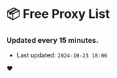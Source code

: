# :package: Free Proxy List
### Updated every 15 minutes.

- Last updated: `2024-10-23 18:06`

:heart:
